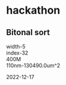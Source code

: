 # hackathon  

## Bitonal sort  
width-5  
index-32  
400M  
110nm-130490.0um^2  


 
  

2022-12-17

